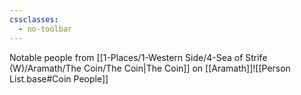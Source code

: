 ```yaml
---
cssclasses:
  - no-toolbar
---
```


Notable people from [[1-Places/1-Western Side/4-Sea of Strife (W)/Aramath/The Coin/The Coin|The Coin]] on [[Aramath]]![[Person List.base#Coin People]]
